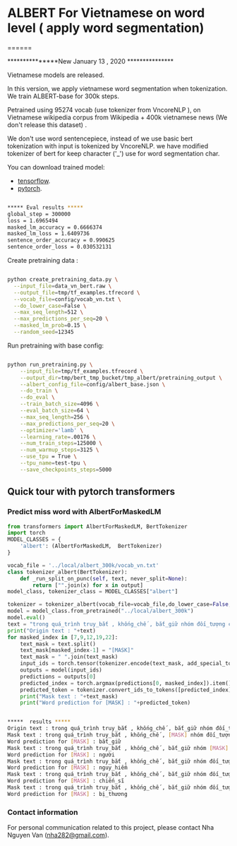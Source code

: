 # ALBERT For Vietnamese on word level ( apply word segmentation)
======

***************New January 13 , 2020 ***************

Vietnamese models are released.

In this version, we apply vietnamese word segmentation when tokenization. We train ALBERT-base for 300k steps.

Petrained using  95274 vocab (use tokenizer from VncoreNLP ), on Vietnamese wikipedia corpus from Wikipedia + 400k vietnamese news (We don't release this dataset) .

We don't use word sentencepiece, instead of we use basic bert tokenization with input is tokenized by VncoreNLP. we have modified tokenizer of bert for keep character ('_') use for word segmentation char.

You can download trained model:
- [tensorflow](https://vs-insai-storage.s3-ap-southeast-1.amazonaws.com/albert/tf/albert_base.zip).
- [pytorch](https://vs-insai-storage.s3-ap-southeast-1.amazonaws.com/albert/pytorch/albert_base.zip).

``` bash

***** Eval results *****
global_step = 300000
loss = 1.6965494
masked_lm_accuracy = 0.6666374
masked_lm_loss = 1.6409736
sentence_order_accuracy = 0.990625
sentence_order_loss = 0.030532131

```

Create pretraining data :

``` bash

python create_pretraining_data.py \
  --input_file=data_vn_bert.raw \
  --output_file=tmp/tf_examples.tfrecord \
  --vocab_file=config/vocab_vn.txt \
  --do_lower_case=False \
  --max_seq_length=512 \
  --max_predictions_per_seq=20 \
  --masked_lm_prob=0.15 \
  --random_seed=12345

```

Run pretraining with base config:

``` bash

python run_pretraining.py \
    --input_file=tmp/tf_examples.tfrecord \
    --output_dir=tmp/bert_tmp_bucket/tmp_albert/pretraining_output \
    --albert_config_file=config/albert_base.json \
    --do_train \
    --do_eval \
    --train_batch_size=4096 \
    --eval_batch_size=64 \
    --max_seq_length=256 \
    --max_predictions_per_seq=20 \
    --optimizer='lamb' \
    --learning_rate=.00176 \
    --num_train_steps=125000 \
    --num_warmup_steps=3125 \
    --use_tpu = True \
    --tpu_name=test-tpu \
    --save_checkpoints_steps=5000

```
## Quick tour with pytorch transformers
### Predict miss word  with AlbertForMaskedLM
```python
from transformers import AlbertForMaskedLM, BertTokenizer
import torch
MODEL_CLASSES = {
    'albert': (AlbertForMaskedLM,  BertTokenizer)
}

vocab_file = '../local/albert_300k/vocab_vn.txt'
class tokenizer_albert(BertTokenizer):
    def _run_split_on_punc(self, text, never_split=None):
        return ["".join(x) for x in output]
model_class, tokenizer_class = MODEL_CLASSES["albert"]

tokenizer = tokenizer_albert(vocab_file=vocab_file,do_lower_case=False,max_len=256)
model = model_class.from_pretrained("../local/albert_300k")
model.eval()
text = "trong quá_trình truy_bắt , khống_chế , bắt_giữ nhóm đối_tượng chống_đối đặc_biệt nguy_hiểm nêu trên , 3 cán_bộ , chiến_sĩ công_an đã hy_sinh ."
print("Origin text : "+text)
for masked_index in [7,9,12,19,22]:
    text_mask = text.split()
    text_mask[masked_index-1] = "[MASK]"
    text_mask = " ".join(text_mask)
    input_ids = torch.tensor(tokenizer.encode(text_mask, add_special_tokens=True)).unsqueeze(0)
    outputs = model(input_ids)
    predictions = outputs[0]
    predicted_index = torch.argmax(predictions[0, masked_index]).item()
    predicted_token = tokenizer.convert_ids_to_tokens([predicted_index])[0]
    print("Mask text : "+text_mask)
    print("Word prediction for [MASK] : "+predicted_token)

```
``` bash

*****  results *****
Origin text : trong quá_trình truy_bắt , khống_chế , bắt_giữ nhóm đối_tượng chống_đối đặc_biệt nguy_hiểm nêu trên , 3 cán_bộ , chiến_sĩ công_an đã hy_sinh .
Mask text : trong quá_trình truy_bắt , khống_chế , [MASK] nhóm đối_tượng chống_đối đặc_biệt nguy_hiểm nêu trên , 3 cán_bộ , chiến_sĩ công_an đã hy_sinh .
Word prediction for [MASK] : bắt_giữ
Mask text : trong quá_trình truy_bắt , khống_chế , bắt_giữ nhóm [MASK] chống_đối đặc_biệt nguy_hiểm nêu trên , 3 cán_bộ , chiến_sĩ công_an đã hy_sinh .
Word prediction for [MASK] : người
Mask text : trong quá_trình truy_bắt , khống_chế , bắt_giữ nhóm đối_tượng chống_đối đặc_biệt [MASK] nêu trên , 3 cán_bộ , chiến_sĩ công_an đã hy_sinh .
Word prediction for [MASK] : nguy_hiểm
Mask text : trong quá_trình truy_bắt , khống_chế , bắt_giữ nhóm đối_tượng chống_đối đặc_biệt nguy_hiểm nêu trên , 3 cán_bộ , [MASK] công_an đã hy_sinh .
Word prediction for [MASK] : chiến_sĩ
Mask text : trong quá_trình truy_bắt , khống_chế , bắt_giữ nhóm đối_tượng chống_đối đặc_biệt nguy_hiểm nêu trên , 3 cán_bộ , chiến_sĩ công_an đã [MASK] .
Word prediction for [MASK] : bị_thương

```



### Contact information
For personal communication related to this project, please contact Nha Nguyen Van (nha282@gmail.com).

